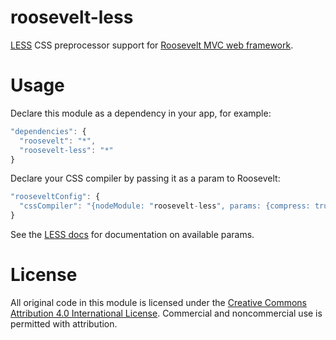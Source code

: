 roosevelt-less
==============

[LESS](http://lesscss.org) CSS preprocessor support for [Roosevelt MVC web framework](https://github.com/kethinov/roosevelt).

Usage
=====

Declare this module as a dependency in your app, for example:

```js
"dependencies": {
  "roosevelt": "*",
  "roosevelt-less": "*"
}
```

Declare your CSS compiler by passing it as a param to Roosevelt:

```js
"rooseveltConfig": {
  "cssCompiler": "{nodeModule: "roosevelt-less", params: {compress: true}}"
}
```

See the [LESS docs](http://lesscss.org/#using-less-configuration) for documentation on available params.

License
=======

All original code in this module is licensed under the [Creative Commons Attribution 4.0 International License](http://creativecommons.org/licenses/by/4.0/). Commercial and noncommercial use is permitted with attribution.
